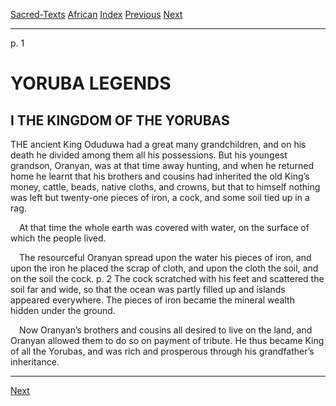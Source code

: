 [Sacred-Texts](../../index) [African](../index) [Index](index) [Previous](yl02) [Next](yl04)

------------------------------------------------------------------------

<span id="page_1">p. 1</span>

# YORUBA LEGENDS

## I THE KINGDOM OF THE YORUBAS

T<span class="small">HE</span> ancient King Oduduwa had a great many
grandchildren, and on his death he divided among them all his
possessions. But his youngest grandson, Oranyan, was at that time away
hunting, and when he returned home he learnt that his brothers and
cousins had inherited the old King’s money, cattle, beads, native
cloths, and crowns, but that to himself nothing was left but twenty-one
pieces of iron, a cock, and some soil tied up in a rag.

 At that time the whole earth was covered with water, on the surface of
which the people lived.

 The resourceful Oranyan spread upon the water his pieces of iron, and
upon the iron he placed the scrap of cloth, and upon the cloth the soil,
and on the soil the cock. <span id="page_2">p. 2</span> The cock
scratched with his feet and scattered the soil far and wide, so that the
ocean was partly filled up and islands appeared everywhere. The pieces
of iron became the mineral wealth hidden under the ground.

 Now Oranyan’s brothers and cousins all desired to live on the land, and
Oranyan allowed them to do so on payment of tribute. He thus became King
of all the Yorubas, and was rich and prosperous through his
grandfather’s inheritance.

------------------------------------------------------------------------

[Next](yl04)
